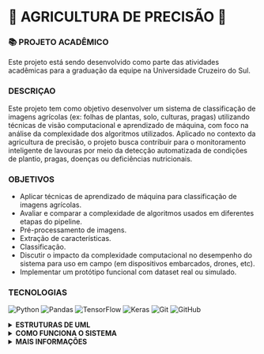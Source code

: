 # 🌱 AGRICULTURA DE PRECISÃO 🌱

### 📚 PROJETO ACADÊMICO
Este projeto está sendo desenvolvido como parte das atividades acadêmicas para a graduação da equipe na Universidade Cruzeiro do Sul.

### DESCRIÇAO 
<p>
Este projeto tem como objetivo desenvolver um sistema de classificação de imagens agrícolas (ex: folhas de plantas, solo, culturas, pragas) utilizando técnicas de visão computacional e aprendizado de máquina, com foco na análise da complexidade dos algoritmos utilizados.
Aplicado no contexto da agricultura de precisão, o projeto busca contribuir para o monitoramento inteligente de lavouras por meio da detecção automatizada de condições de plantio, pragas, doenças ou deficiências nutricionais.</p>

### OBJETIVOS

- Aplicar técnicas de aprendizado de máquina para classificação de imagens agrícolas.
- Avaliar e comparar a complexidade de algoritmos usados em diferentes etapas do pipeline.
- Pré-processamento de imagens.
- Extração de características.
- Classificação.
- Discutir o impacto da complexidade computacional no desempenho do sistema para uso em campo (em dispositivos embarcados, drones, etc).
- Implementar um protótipo funcional com dataset real ou simulado.

### TECNOLOGIAS 
![Python](https://img.shields.io/badge/python-3670A0?style=for-the-badge&logo=python&logoColor=ffdd54)
![Pandas](https://img.shields.io/badge/pandas-%23150458.svg?style=for-the-badge&logo=pandas&logoColor=white)
![TensorFlow](https://img.shields.io/badge/TensorFlow-%23FF6F00.svg?style=for-the-badge&logo=TensorFlow&logoColor=white)
![Keras](https://img.shields.io/badge/Keras-%23D00000.svg?style=for-the-badge&logo=Keras&logoColor=white)
![Git](https://img.shields.io/badge/git-%23F05033.svg?style=for-the-badge&logo=git&logoColor=white)
![GitHub](https://img.shields.io/badge/github-%23121011.svg?style=for-the-badge&logo=github&logoColor=white)

<details>
  <summary><strong>ESTRUTURAS DE UML</strong></summary>
  
  ## DIAGRAMAS:
  
### 🗂️ Descrição do Diagrama

O diagrama ilustra o fluxo completo do sistema proposto para classificação de imagens agrícolas. Ele representa as principais etapas do pipeline de visão computacional, desde a aquisição das imagens (por drones, sensores ou bancos de dados), passando pelo pré-processamento, extração de características e classificação com algoritmos de aprendizado de máquina, até a interpretação dos resultados para tomada de decisão no campo.
Cada componente foi pensado para otimizar o desempenho computacional e garantir a aplicabilidade em ambientes reais, como sistemas embarcados e dispositivos móveis utilizados na agricultura de precisão.

### ⬇️ Veja abaixo a representação visual das etapas do sistema:

  <img width="400" height="250" alt="diagrama_classes" src="https://github.com/user-attachments/assets/07cdbb1e-5006-4084-b914-cd93bb1a41b1" />

</details>

<details>
  <summary><strong>COMO FUNCIONA O SISTEMA</strong></summary>


O sistema realiza a classificação automática de imagens agrícolas por meio de um pipeline baseado em visão computacional e aprendizado de máquina. As imagens são inicialmente pré-processadas para melhorar a qualidade e padronizar o formato. Em seguida, são extraídas características relevantes (como textura, cor e forma), que são utilizadas por algoritmos de classificação para identificar padrões relacionados a pragas, doenças, deficiências nutricionais ou condições do solo. O objetivo é fornecer uma análise rápida e precisa, que pode ser aplicada diretamente no campo por meio de dispositivos embarcados ou drones.
</details>

<details>
  <summary><strong>MAIS INFORMAÇÕES</strong></summary>

  ### INTEGRANTES:
  - Elifelete Cavalcante  
  - Daniel Lopes  
  - Murilo Laino  
  - Gabriel Gardenal  
  - Gabriel Lopes  
  - Emanuel Moura 
  - Carlos Eduardo  

  ### SOBRE A INSTITUIÇÃO: 
  **DISCIPLINA:** Complexidade de Algoritmos<br>
  **CURSO:** Ciência da Computação<br>
  **PERÍODO:** 6° Semestre — 05/08/25 a 05/12/25<br>
  **DOCENTE:** Waldinelly Martha<br>
  **INSTITUIÇÃO DE ENSINO:** Centro Universitário Nossa Senhora do Patrocínio (Salto - SP)<br>
</details>


